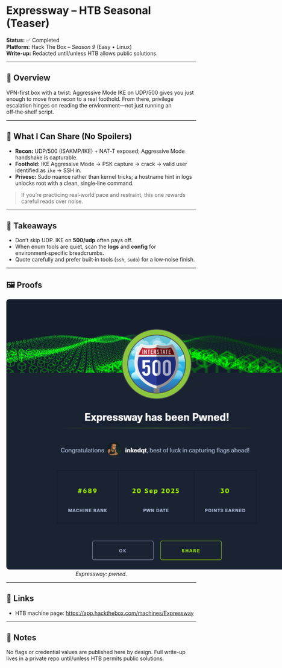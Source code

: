 # Expressway – HTB Seasonal (Teaser)

**Status:** ✅ Completed  
**Platform:** Hack The Box – *Season 9* (Easy • Linux)  
**Write-up:** Redacted until/unless HTB allows public solutions.

---

## 🧭 Overview
VPN-first box with a twist: Aggressive Mode IKE on UDP/500 gives you just enough to move from recon to a real foothold. From there, privilege escalation hinges on reading the environment—not just running an off‑the‑shelf script.

---

## 🧪 What I Can Share (No Spoilers)
- **Recon:** UDP/500 (ISAKMP/IKE) + NAT‑T exposed; Aggressive Mode handshake is capturable.  
- **Foothold:** IKE Aggressive Mode → PSK capture → crack → valid user identified as `ike` → SSH in.  
- **Privesc:** Sudo nuance rather than kernel tricks; a hostname hint in logs unlocks root with a clean, single‑line command.

> If you’re practicing real‑world pace and restraint, this one rewards careful reads over noise.

---

## 🧠 Takeaways
- Don’t skip UDP. IKE on **500/udp** often pays off.
- When enum tools are quiet, scan the **logs** and **config** for environment‑specific breadcrumbs.
- Quote carefully and prefer built‑in tools (`ssh`, `sudo`) for a low‑noise finish.

---

## 🖼️ Proofs
<p align="center">
  <img src="https://raw.githubusercontent.com/inkedqt/ctf-writeups/main/HTB/proofs/expressway.png" alt="Expressway pwned screen" style="max-width: 800px; border-radius: 8px;">
  <br/><em>Expressway: pwned.</em>
</p>

---

## 🔗 Links
- HTB machine page: https://app.hackthebox.com/machines/Expressway

---

## 📌 Notes
No flags or credential values are published here by design. Full write-up lives in a private repo until/unless HTB permits public solutions.

